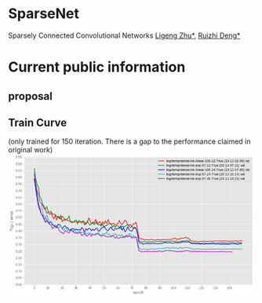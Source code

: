 # SparseNet
Sparsely Connected Convolutional Networks
[Ligeng Zhu*](https://lzhu.me), [Ruizhi Deng*](www.sfu.ca/~ruizhid/)

# Current public information
## proposal
## Train Curve
(only trained for 150 iteration. There is a gap to the performance claimed in original work)
![](images/train-curve.png)
